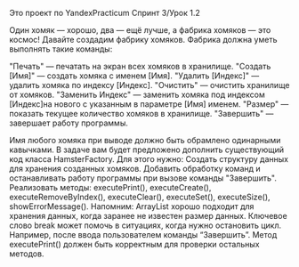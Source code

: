 Это проект по YandexPracticum
Спринт 3/Урок 1.2

Один хомяк — хорошо, два — ещё лучше, а фабрика хомяков — это космос!
Давайте создадим фабрику хомяков. Фабрика должна уметь выполнять такие команды:

"Печать" — печатать на экран всех хомяков в хранилище.
"Создать [Имя]" — создать хомяка с именем [Имя].
"Удалить [Индекс]" — удалить хомяка по индексу [Индекс].
"Очистить" — очистить хранилище от хомяков.
"Заменить Индекс" — заменить хомяка под индексом [Индекс]на нового с указанным в параметре [Имя] именем.
"Размер" — показать текущее количество хомяков в хранилище.
"Завершить" — завершает работу программы.

Имя любого хомяка при выводе должно быть обрамлено одинарными кавычками.
В задаче вам будет предложено дополнить существующий код класса HamsterFactory. Для этого нужно:
Создать структуру данных для хранения созданных хомяков.
Добавить обработку команд и останавливать работу программы при вызове команды "Завершить".
Реализовать методы:
executePrint(),
executeCreate(),
executeRemoveByIndex(),
executeClear(),
executeSet(),
executeSize(),
showErrorMessage().
Напомним:
ArrayList хорошо подходит для хранения данных, когда заранее не известен размер данных.
Ключевое слово break может помочь в ситуациях, когда нужно остановить цикл. Например, после ввода пользователем команды “Завершить”.
Метод executePrint() должен быть корректным для проверки остальных методов.

